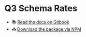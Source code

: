 <h1>Q3 Schema Rates</h1>
<ul>
<li>📚 <a href="https://3merge.gitbook.io/q3/api/schemas/rates">Read the docs on Gitbook</a></li>
<li>📥 <a href="https://www.npmjs.com/package/q3-schema-rates">Download the package via NPM</a></li>
</ul>


